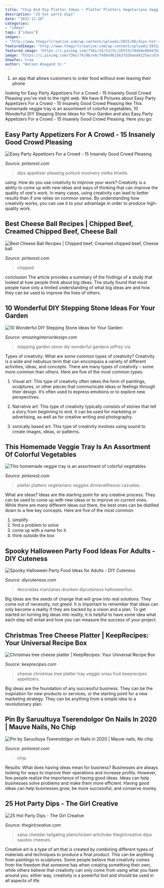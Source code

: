 ```yaml
---
title: "Chip And Dip Platter Ideas ~ Platter Platters Vegetariano Veggies Dinneratthezoo Cazuelas"
description: "25 hot party dips"
date: "2022-11-20"
categories:
- "ideas"
tags: ["ideas"]
images:
- "http://www.thegirlcreative.com/wp-content/uploads/2015/06/dips-hot-salsa-dipA.jpg"
featuredImage: "http://www.thegirlcreative.com/wp-content/uploads/2015/06/dips-hot-salsa-dipA.jpg"
featured_image: "https://i.pinimg.com/736x/26/53/3c/26533cf84d4e9b047b2a32ba68fd01aa.jpg"
image: "https://i.pinimg.com/736x/74/8b/e9/748be961562fd20aed4225acc63d567c.jpg"
ShowToc: true
author: "Watson Wiegand Sr."
---
```



1. an app that allows customers to order food without ever leaving their phone

	

		
looking for Easy Party Appetizers For a Crowd - 15 Insanely Good Crowd Pleasing you've visit to the right web. We have 8 Pictures about Easy Party Appetizers For a Crowd - 15 Insanely Good Crowd Pleasing like This homemade veggie tray is an assortment of colorful vegetables, 10 Wonderful DIY Stepping Stone Ideas for Your Garden and also Easy Party Appetizers For a Crowd - 15 Insanely Good Crowd Pleasing. Here you go:
		
    
## Easy Party Appetizers For A Crowd - 15 Insanely Good Crowd Pleasing

<img loading=lazy src="https://i.pinimg.com/736x/aa/7c/7d/aa7c7d9b908eea3f23165d5aabda0570.jpg" onerror="this.onerror=null;this.src='https://tse3.mm.bing.net/th?id=OIP.mNiQ0-mSAp7Gz0ziPyqfiQHaLH&amp;pid=15.1';" alt="Easy Party Appetizers For a Crowd - 15 Insanely Good Crowd Pleasing">

_Source: pinterest.com_

>dips appetizer pleasing potluck involvery vielka khwite. 

	

using: How do you use creativity to improve your work?
Creativity is a ability to come up with new ideas and ways of thinking that can improve the quality of one's work. In many cases, using creativity can lead to better results than if one relies on common sense. By understanding how creativity works, you can use it to your advantage in order to produce high-quality work.

    
## Best Cheese Ball Recipes | Chipped Beef, Creamed Chipped Beef, Cheese Ball

<img loading=lazy src="https://i.pinimg.com/736x/26/53/3c/26533cf84d4e9b047b2a32ba68fd01aa.jpg" onerror="this.onerror=null;this.src='https://tse4.mm.bing.net/th?id=OIP.PahnsvTbibSQemLXaDzbegHaOT&amp;pid=15.1';" alt="Best Cheese Ball Recipes | Chipped beef, Creamed chipped beef, Cheese ball">

_Source: pinterest.com_

>chipped. 

	

conclusion
The article provides a summary of the findings of a study that looked at how people think about big ideas. The study found that most people have only a limited understanding of what big ideas are and how they can be used to improve the lives of others.

    
## 10 Wonderful DIY Stepping Stone Ideas For Your Garden

<img loading=lazy src="http://www.amazinginteriordesign.com/wp-content/uploads/2017/10/Wonderful-DIY-Stepping-Stone-Ideas-for-Your-Garden-3.jpg" onerror="this.onerror=null;this.src='https://tse3.mm.bing.net/th?id=OIP.L0iDEJrYzG-chXOdUi2EgwHaRF&amp;pid=15.1';" alt="10 Wonderful DIY Stepping Stone Ideas for Your Garden">

_Source: amazinginteriordesign.com_

>stepping garden stone diy wonderful gardens jeffrey via. 

	

Types of creativity: What are some common types of creativity?
Creativity is a wide and nebulous term that can encompass a variety of different activities, ideas, and concepts. There are many types of creativity – some more common than others. Here are five of the most common types:
1. Visual art: This type of creativity often takes the form of paintings, sculptures, or other pieces that communicate ideas or feelings through their design. It’s often used to express emotions or to explore new perspectives.

2. Narrative art: This type of creativity typically consists of stories that tell a story from beginning to end. It can be used for marketing or advertising, as well as for creative writing and photography.

3. sonically based art: This type of creativity involves using sound to create images, ideas, or patterns.

    
## This Homemade Veggie Tray Is An Assortment Of Colorful Vegetables

<img loading=lazy src="https://i.pinimg.com/736x/cf/9e/8b/cf9e8bb3344be5f72d27a4faa9909676.jpg" onerror="this.onerror=null;this.src='https://tse3.mm.bing.net/th?id=OIP.fYifuHcR6G_QpVBwdwLz-AHaLH&amp;pid=15.1';" alt="This homemade veggie tray is an assortment of colorful vegetables">

_Source: pinterest.com_

>platter platters vegetariano veggies dinneratthezoo cazuelas. 

	

What are ideas?
Ideas are the starting point for any creative process. They can be used to come up with new ideas or to improve on current ones. While there are many different ideas out there, the best ones can be distilled down to a few key concepts. Here are five of the most common:
1. simplify
2. find a problem to solve
3. come up with a name for it
4. think outside the box

    
## Spooky Halloween Party Food Ideas For Adults - DIY Cuteness

<img loading=lazy src="https://diycuteness.com/wp-content/uploads/2018/06/Drunken-Candy-Apples.jpg" onerror="this.onerror=null;this.src='https://tse4.mm.bing.net/th?id=OIP.M3lCCVuCpKn7ehLqibBEVgHaJ4&amp;pid=15.1';" alt="Spooky Halloween Party Food Ideas for Adults - DIY Cuteness">

_Source: diycuteness.com_

>decoradas manzanas drunken diycuteness halloweenfun. 

	

Big Ideas are the seeds of change that will grow into real solutions. They come out of necessity, not greed. It is important to remember that ideas can only become a reality if they are backed by a vision and a plan. To get started on turning big ideas into reality, it is helpful to have some idea what each step will entail and how you can measure the success of your project.

    
## Christmas Tree Cheese Platter | KeepRecipes: Your Universal Recipe Box

<img loading=lazy src="https://keeprecipes.com/sites/keeprecipes/files/126850_1414195026_0.jpg" onerror="this.onerror=null;this.src='https://tse1.mm.bing.net/th?id=OIP.O5qmPqupGUDUJJ6Z8JPA3QHaHa&amp;pid=15.1';" alt="Christmas tree cheese platter | KeepRecipes: Your Universal Recipe Box">

_Source: keeprecipes.com_

>cheese christmas tree platter tray veggie xmas fruit keeprecipes appetizers. 

	

Big ideas are the foundation of any successful business. They can be the inspiration for new products or services, or the starting point for a new marketing strategy. They can be anything from a simple idea to a revolutionary plan.

    
## Pin By Saruultuya Tserendolgor On Nails In 2020 | Mauve Nails, No Chip

<img loading=lazy src="https://i.pinimg.com/736x/74/8b/e9/748be961562fd20aed4225acc63d567c.jpg" onerror="this.onerror=null;this.src='https://tse4.mm.bing.net/th?id=OIP.VLEO9qO-5BXmcw2BidoW5QHaHa&amp;pid=15.1';" alt="Pin by Saruultuya Tserendolgor on Nails in 2020 | Mauve nails, No chip">

_Source: pinterest.com_

>chip. 

	

Results: What does having ideas mean for business?
Businesses are always looking for ways to improve their operations and increase profits. However, few people realize the importance of having good ideas. Ideas can help businesses solve problems and make them more efficient. Having good ideas can help businesses grow, be more successful, and conserve money.

    
## 25 Hot Party Dips - The Girl Creative

<img loading=lazy src="http://www.thegirlcreative.com/wp-content/uploads/2015/06/dips-hot-salsa-dipA.jpg" onerror="this.onerror=null;this.src='https://tse2.mm.bing.net/th?id=OIP.6DRI2inlN3aABIMcGobiYQHaKX&amp;pid=15.1';" alt="25 Hot Party Dips - The Girl Creative">

_Source: thegirlcreative.com_

>salsa cheddar tailgating plainchicken artichoke thegirlcreative dipa saudos cheeses. 

	

Creative art is a type of art that is created by combining different types of materials and techniques to produce a final product. This can be anything from paintings to sculptures. Some people believe that creativity comes from the freedom that someone has when creating something their own, while others believe that creativity can only come from using what you have around you. either way, creativity is a powerful tool and should be used in all aspects of life.

